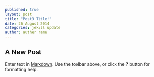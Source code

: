 ```yaml
---
published: true
layout: post
title: "Post3 Title!"
date: 26 August 2014
categories: jekyll update
author: auther name
---
```


## A New Post

Enter text in [Markdown](http://daringfireball.net/projects/markdown/). Use the toolbar above, or click the **?** button for formatting help.